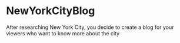 # NewYorkCityBlog
After researching New York City, you decide to create a blog for your viewers who want to know more about the city
